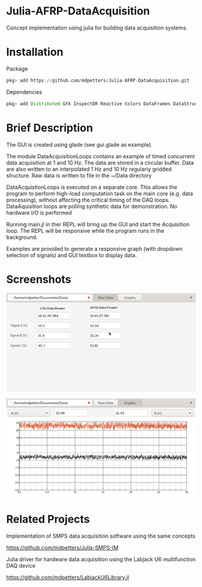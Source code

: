 # Julia-AFRP-DataAcquisition

Concept implementation using julia for building data acquisition systems.

# Installation

Package
```julia
pkg> add https://github.com/mdpetters/Julia-AFRP-DataAcquisition.git
```

Dependencies

```julia
pkg> add Distributed Gtk InspectDR Reactive Colors DataFrames DataStructures Dates Interpolations Statistics Printf CSV NumericIO
```

# Brief Description

The GUI is created using glade (see gui.glade as example). 

The module DataAcquisitionLoops contains an example of timed concurrent data acquisition at 1 and 10 Hz. The data are stored in a circular buffer. Data are also written to an interpolated 1 Hz and 10 Hz regularly gridded structure. Raw data is written to file in the ~/Data directory

DataAcquistionLoops is executed on a separate core. This allows the program to perform high-load computation task on the main core (e.g. data processing), without affecting the critical timing of the DAQ loops. DataAquisition loops are polling synthetic data for demonstration. No hardware I/O is performed

Running main.jl in ther REPL will bring up the GUI and start the Acquisition loop. The REPL will be responsive while the program runs in the background. 

Examples are provided to generate a responsive graph (with dropdown selection of signals) and GUI textbox to display data. 

# Screenshots

![A](doc/raw_data.png)

![A](doc/graphs.png)

# Related Projects
Implementation of SMPS data acquisition software using the same concepts

https://github.com/mdpetters/Julia-SMPS-IM

Julia driver for hardware data acquisition using the Labjack U6 multifunction DAQ device

https://github.com/mdpetters/LabjackU6Library.jl